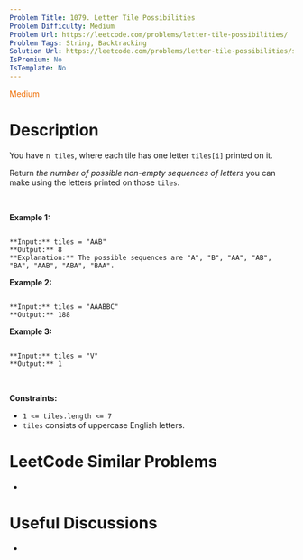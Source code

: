 ```yaml
---
Problem Title: 1079. Letter Tile Possibilities
Problem Difficulty: Medium
Problem Url: https://leetcode.com/problems/letter-tile-possibilities/
Problem Tags: String, Backtracking
Solution Url: https://leetcode.com/problems/letter-tile-possibilities/solution/
IsPremium: No
IsTemplate: No
---
```


<span style="color: rgb(239, 108, 0);">Medium</span>

# Description

You have `n`  `tiles`, where each tile has one letter `tiles[i]` printed on it.


Return *the number of possible non-empty sequences of letters* you can make using the letters printed on those `tiles`.


 


**Example 1:**



```

**Input:** tiles = "AAB"
**Output:** 8
**Explanation:** The possible sequences are "A", "B", "AA", "AB", "BA", "AAB", "ABA", "BAA".

```

**Example 2:**



```

**Input:** tiles = "AAABBC"
**Output:** 188

```

**Example 3:**



```

**Input:** tiles = "V"
**Output:** 1

```

 


**Constraints:**


* `1 <= tiles.length <= 7`
* `tiles` consists of uppercase English letters.




# LeetCode Similar Problems

- []()

# Useful Discussions

- []()
